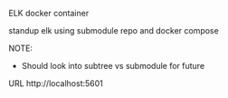 ELK docker container

standup elk using submodule repo and docker compose


NOTE: 

  - Should look into subtree vs submodule for future

URL  http://localhost:5601




